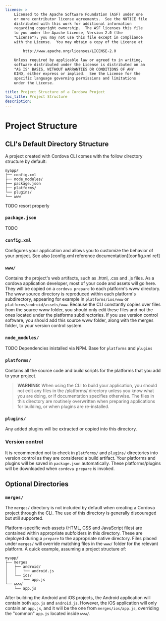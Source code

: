 ```yaml
---
license: >
    Licensed to the Apache Software Foundation (ASF) under one
    or more contributor license agreements.  See the NOTICE file
    distributed with this work for additional information
    regarding copyright ownership.  The ASF licenses this file
    to you under the Apache License, Version 2.0 (the
    "License"); you may not use this file except in compliance
    with the License.  You may obtain a copy of the License at

        http://www.apache.org/licenses/LICENSE-2.0

    Unless required by applicable law or agreed to in writing,
    software distributed under the License is distributed on an
    "AS IS" BASIS, WITHOUT WARRANTIES OR CONDITIONS OF ANY
    KIND, either express or implied.  See the License for the
    specific language governing permissions and limitations
    under the License.

title: Project Structure of a Cordova Project
toc_title: Project Structure
description:
---
```


# Project Structure

## CLI's Default Directory Structure

A project created with Cordova CLI comes with the follow directory structure by default:

```text
myapp/
├── config.xml
├── node_modules/
├── package.json
├── platforms/
└── plugins/
└── www
```

TODO resort properly

### `package.json`

TODO

### `config.xml`

Configures your application and allows you to customize the behavior of your project. See also [config.xml reference documentation][config.xml ref]

### `www/`

Contains the project's web artifacts, such as .html, .css and .js files. As a cordova application developer, most of your code and assets will go here. They will be copied on a `cordova prepare` to each platform's www directory. The www source directory is reproduced within each platform's subdirectory, appearing for example in `platforms/ios/www` or `platforms/android/assets/www`. Because the CLI constantly copies over files from the source www folder, you should only edit these files and not the ones located under the platforms subdirectories. If you use version control software, you should add this source www folder, along with the merges folder, to your version control system.

### `node_modules/`

TODO
Dependencies inistalled via NPM.
Base for `platforms` and `plugins`

### `platforms/`

Contains all the source code and build scripts for the platforms that you add to your project.

> **WARNING:** When using the CLI to build your application, you should not edit any files in the /platforms/ directory unless you know what you are doing, or if documentation specifies otherwise. The files in this directory are routinely overwritten when preparing applications for building, or when plugins are re-installed.

### `plugins/`

Any added plugins will be extracted or copied into this directory.

### Version control

It is recommended not to check in `platforms/` and `plugins/` directories into version control as they are considered a build artifact. Your platforms and plugins will be saved in `package.json` automatically. These platforms/plugins will be downloaded when `cordova prepare` is invoked.

## Optional Directories

### `merges/`

The `merges/` directory is not included by default when creating a Cordova project through the CLI. The use of this directory is generally discouraged but still supported.

Platform-specific web assets (HTML, CSS and JavaScript files) are contained within appropriate subfolders in this directory. These are deployed during a `prepare` to the appropriate native directory.  Files placed under `merges/` will override matching files in the `www/` folder for the relevant platform. A quick example, assuming a project structure of:

```text
myapp/
├── merges
│   ├── android/
│   │   └── android.js
│   └── ios/
│       └── app.js
└── www/
    └── app.js
```

After building the Android and iOS projects, the Android application will contain both `app.js` and `android.js`. However, the iOS application will only contain an `app.js`, and it will be the one from `merges/ios/app.js`, overriding the "common" `app.js` located inside `www/`.
